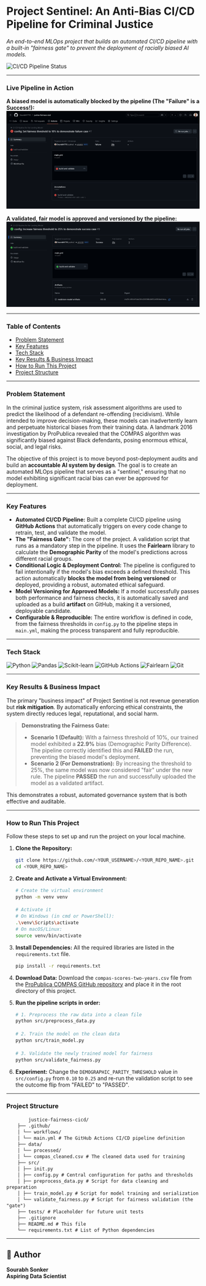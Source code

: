 # Project Sentinel: An Anti-Bias CI/CD Pipeline for Criminal Justice

*An end-to-end MLOps project that builds an automated CI/CD pipeline with a built-in "fairness gate" to prevent the deployment of racially biased AI models.*

![CI/CD Pipeline Status](https://github.com/Sourabh1710/justice-fairness-cicd/actions/workflows/main.yml/badge.svg)

---

### **Live Pipeline in Action**

**A biased model is automatically blocked by the pipeline (The "Failure" is a Success!):**
![Failed Pipeline Run](failed_run.png)

**A validated, fair model is approved and versioned by the pipeline:**
![Passed Pipeline Run](passed_run.png)

---

### Table of Contents
* [Problem Statement](#problem-statement)
* [Key Features](#key-features)
* [Tech Stack](#tech-stack)
* [Key Results & Business Impact](#key-results--business-impact)
* [How to Run This Project](#how-to-run-this-project)
* [Project Structure](#project-structure)

---

### Problem Statement

In the criminal justice system, risk assessment algorithms are used to predict the likelihood of a defendant re-offending (recidivism). While intended to improve decision-making, these models can inadvertently learn and perpetuate historical biases from their training data. A landmark 2016 investigation by ProPublica revealed that the COMPAS algorithm was significantly biased against Black defendants, posing enormous ethical, social, and legal risks.

The objective of this project is to move beyond post-deployment audits and build an **accountable AI system by design**. The goal is to create an automated MLOps pipeline that serves as a "sentinel," ensuring that no model exhibiting significant racial bias can ever be approved for deployment.

---

### Key Features
*   **Automated CI/CD Pipeline:** Built a complete CI/CD pipeline using **GitHub Actions** that automatically triggers on every code change to retrain, test, and validate the model.
*   **The "Fairness Gate":** The core of the project. A validation script that runs as a mandatory step in the pipeline. It uses the **Fairlearn** library to calculate the **Demographic Parity** of the model's predictions across different racial groups.
*   **Conditional Logic & Deployment Control:** The pipeline is configured to fail intentionally if the model's bias exceeds a defined threshold. This action automatically **blocks the model from being versioned** or deployed, providing a robust, automated ethical safeguard.
*   **Model Versioning for Approved Models:** If a model successfully passes both performance and fairness checks, it is automatically saved and uploaded as a build **artifact** on GitHub, making it a versioned, deployable candidate.
*   **Configurable & Reproducible:** The entire workflow is defined in code, from the fairness thresholds in `config.py` to the pipeline steps in `main.yml`, making the process transparent and fully reproducible.

---

### Tech Stack

![Python](https://img.shields.io/badge/Python-3776AB?style=for-the-badge&logo=python&logoColor=white)
![Pandas](https://img.shields.io/badge/Pandas-150458?style=for-the-badge&logo=pandas&logoColor=white)
![Scikit-learn](https://img.shields.io/badge/scikit--learn-F7931E?style=for-the-badge&logo=scikit-learn&logoColor=white)
![GitHub Actions](https://img.shields.io/badge/GitHub_Actions-2088FF?style=for-the-badge&logo=github-actions&logoColor=white)
![Fairlearn](https://img.shields.io/badge/Fairlearn-0078D4?style=for-the-badge&logo=microsoft&logoColor=white)
![Git](https://img.shields.io/badge/GIT-E44C30?style=for-the-badge&logo=git&logoColor=white)


---

### Key Results & Business Impact

The primary "business impact" of Project Sentinel is not revenue generation but **risk mitigation**. By automatically enforcing ethical constraints, the system directly reduces legal, reputational, and social harm.

> **Demonstrating the Fairness Gate:**
> *   **Scenario 1 (Default):** With a fairness threshold of 10%, our trained model exhibited a **22.9%** bias (Demographic Parity Difference). The pipeline correctly identified this and **FAILED** the run, preventing the biased model's deployment.
> *   **Scenario 2 (For Demonstration):** By increasing the threshold to 25%, the same model was now considered "fair" under the new rule. The pipeline **PASSED** the run and successfully uploaded the model as a validated artifact.

This demonstrates a robust, automated governance system that is both effective and auditable.

---

### How to Run This Project

Follow these steps to set up and run the project on your local machine.

1.  **Clone the Repository:**
    ```bash
    git clone https://github.com/<YOUR_USERNAME>/<YOUR_REPO_NAME>.git
    cd <YOUR_REPO_NAME>
    ```

2.  **Create and Activate a Virtual Environment:**
    ```bash
    # Create the virtual environment
    python -m venv venv

    # Activate it
    # On Windows (in cmd or PowerShell):
    .\venv\Scripts\activate
    # On macOS/Linux:
    source venv/bin/activate
    ```

3.  **Install Dependencies:**
    All the required libraries are listed in the `requirements.txt` file.
    ```bash
    pip install -r requirements.txt
    ```
4.  **Download Data:** Download the `compas-scores-two-years.csv` file from the [ProPublica COMPAS GitHub repository](https://github.com/propublica/compas-analysis/blob/master/compas-scores-two-years.csv) and place it in the root directory of this project.


5.  **Run the pipeline scripts in order:**
    ```bash
    # 1. Preprocess the raw data into a clean file
    python src/preprocess_data.py

    # 2. Train the model on the clean data
    python src/train_model.py

    # 3. Validate the newly trained model for fairness
    python src/validate_fairness.py
    ```

6.  **Experiment:** Change the `DEMOGRAPHIC_PARITY_THRESHOLD` value in `src/config.py` from `0.10` to `0.25` and re-run the validation script to see the outcome flip from "FAILED" to "PASSED".

---

### Project Structure
```
        justice-fairness-cicd/
    ├── .github/
    │ └── workflows/
    │ └── main.yml # The GitHub Actions CI/CD pipeline definition
    ├── data/
    │ └── processed/
    │ └── compas_cleaned.csv # The cleaned data used for training
    ├── src/
    │ ├── init.py
    │ ├── config.py # Central configuration for paths and thresholds
    │ ├── preprocess_data.py # Script for data cleaning and preparation
    │ ├── train_model.py # Script for model training and serialization
    │ └── validate_fairness.py # Script for fairness validation (the "gate")
    ├── tests/ # Placeholder for future unit tests
    ├── .gitignore
    ├── README.md # This file
    └── requirements.txt # List of Python dependencies

```


---

## 👤 Author
**Sourabh Sonker**                                                                                                                 
**Aspiring Data Scientist**